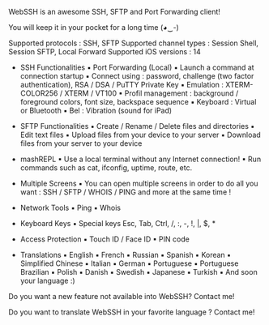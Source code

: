 WebSSH is an awesome SSH, SFTP and Port Forwarding client!

You will keep it in your pocket for a long time (◕‿-)

Supported protocols : SSH, SFTP
Supported channel types : Session Shell, Session SFTP, Local Forward
Supported iOS versions : 14

- SSH Functionalities
▪ Port Forwarding (Local)
▪ Launch a command at connection startup
▪ Connect using : password, challenge (two factor authentication), RSA / DSA / PuTTY Private Key
▪ Emulation : XTERM-COLOR256 / XTERM / VT100
▪ Profil management : background / foreground colors, font size, backspace sequence
▪ Keyboard : Virtual or Bluetooth
▪ Bel : Vibration (sound for iPad)

- SFTP Functionalities
▪ Create / Rename / Delete files and directories
▪ Edit text files
▪ Upload files from your device to your server
▪ Download files from your server to your device

- mashREPL
▪ Use a local terminal without any Internet connection!
▪ Run commands such as cat, ifconfig, uptime, route, etc.

- Multiple Screens
▪ You can open multiple screens in order to do all you want : SSH / SFTP / WHOIS / PING and more at the same time !

- Network Tools
▪ Ping
▪ Whois

- Keyboard Keys
▪ Special keys Esc, Tab, Ctrl, /, :, -, !, |, $, *

- Access Protection
▪ Touch ID / Face ID
▪ PIN code

- Translations
▪ English
▪ French
▪ Russian
▪ Spanish
▪ Korean
▪ Simplified Chinese
▪ Italian
▪ German
▪ Portuguese
▪ Portuguese Brazilian
▪ Polish
▪ Danish
▪ Swedish
▪ Japanese
▪ Turkish
▪ And soon your language :)

Do you want a new feature not available into WebSSH? Contact me!

Do you want to translate WebSSH in your favorite language ? Contact me!